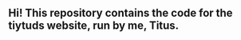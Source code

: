 ## Hi! This repository contains the code for the tiytuds website, run by me, Titus.

<!--
This repository contains the code for the tiytuds website, run by me, Titus.
-->
